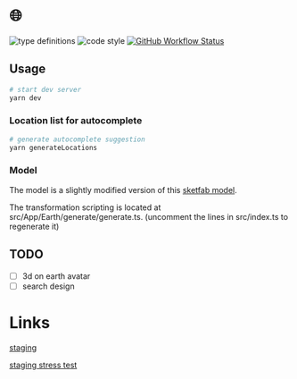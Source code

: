 # 🌐

![type definitions](https://img.shields.io/npm/types/typescript?style=flat-square)
![code style](https://img.shields.io/badge/code_style-prettier-ff69b4.svg?style=flat-square)
[![GitHub Workflow Status](https://img.shields.io/github/workflow/status/platane/my-scattered-team/test?label=test&style=flat-square)](https://github.com/Platane/my-scattered-team/actions/workflows/main.yml)

## Usage

```sh
# start dev server
yarn dev
```

### Location list for autocomplete

```sh
# generate autocomplete suggestion
yarn generateLocations
```

### Model

The model is a slightly modified version of this [sketfab model](https://sketchfab.com/3d-models/earth-0caafb7e837047a688a3e504c0ea74af).

The transformation scripting is located at src/App/Earth/generate/generate.ts. (uncomment the lines in src/index.ts to regenerate it)

## TODO

- [ ] 3d on earth avatar
- [ ] search design

# Links

[staging](https://staging-timezone-rocks.surge.sh)

[staging stress test](https://staging-timezone-rocks.surge.sh/#00000100200300400500600700800900a00b00c00d00e00f00g00h00i00j00k00l00m00n00o00p00q00r00s00t00u00v00w00x00y00z01001101201301401501601701801901a01b01c01d01e01f01g01h01i01j01k01l01m01n01o01p01q01r01s01t01u01v01w01x01y01z02002102202302402502602702802902a02b02c02d02e02f02g02h02i02j02k02l02m02n02o02p02q02r)

